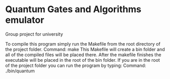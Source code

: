 # Quantum Gates and Algorithms emulator
Group project for university

To compile this program simply run the Makefile from the root directory of the project folder.
    Command: make
    This Makefile will create a bin folder and all of the compiled files will be placed there.
After the makefile finishes the executable will be placed in the root of the bin folder.
If you are in the root of the project folder you can run the program by typing:
    Command: ./bin/quantum
